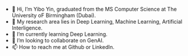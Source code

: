 - 👋 Hi, I’m Yibo Yin, graduated from the MS Computer Science at The University oF Birmingham (Dubai).
- 👀 My research area lies in Deep Learning, Machine Learning, Artificial Interligence.
- 🌱 I’m currently learning Deep Learning.
- 💞️ I’m looking to collaborate on GenAI.
- 📫 How to reach me at Github or LinkedIn.

<!---
yincodeman/yincodeman is a ✨ special ✨ repository because its `README.md` (this file) appears on your GitHub profile.
You can click the Preview link to take a look at your changes.
--->
